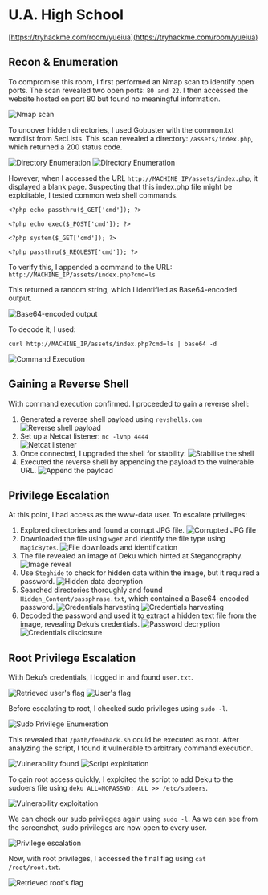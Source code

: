 # U.A. High School

[https://tryhackme.com/room/yueiua](https://tryhackme.com/room/yueiua)

## Recon & Enumeration 
To compromise this room, I first performed an Nmap scan to identify open ports. The scan revealed two open ports: `80 and 22`. I then accessed the website hosted on port 80 but found no meaningful information. 

![Nmap scan](images/image-1.png)

To uncover hidden directories, I used Gobuster with the common.txt wordlist from SecLists. This scan revealed a directory: `/assets/index.php`, which returned a 200 status code. 

![Directory Enumeration](images/image-2.png)
![Directory Enumeration](images/image-3.png)

However, when I accessed the URL `http://MACHINE_IP/assets/index.php`, it displayed a blank page. Suspecting that this index.php file might be exploitable, I tested common web shell commands. 

`<?php echo passthru($_GET['cmd']); ?>`

`<?php echo exec($_POST['cmd']); ?>`

`<?php system($_GET['cmd']); ?>`

`<?php passthru($_REQUEST['cmd']); ?>`

To verify this, I appended a command to the URL:
`http://MACHINE_IP/assets/index.php?cmd=ls`

This returned a random string, which I identified as Base64-encoded output. 

![Base64-encoded output](images/image-4.png)

To decode it, I used:
```
curl http://MACHINE_IP/assets/index.php?cmd=ls | base64 -d
```
![Command Execution](images/image-5.png)

## Gaining a Reverse Shell
With command execution confirmed. I proceeded to gain a reverse shell:
1. Generated a reverse shell payload using `revshells.com`
    ![Reverse shell payload](images/image-6.png)
2. Set up a Netcat listener: `nc -lvnp 4444`<br>
    ![Netcat listener](images/image-7.png)
3. Once connected, I upgraded the shell for stability:
    ![Stabilise the shell](images/image-9.png)
4. Executed the reverse shell by appending the payload to the vulnerable URL.
    ![Append the payload](images/image-8.png)

## Privilege Escalation
At this point, I had access as the www-data user. To escalate privileges:
1. Explored directories and found a corrupt JPG file.
    ![Corrupted JPG file](images/image-10.png)
2. Downloaded the file using `wget` and identify the file type using `MagicBytes`. 
    ![File downloads and identification](images/image-11.png)
3. The file revealed an image of Deku which hinted at Steganography.
    ![Image reveal](images/image-12.png)
4. Use `Steghide` to check for hidden data within the image, but it required a password. 
    ![Hidden data decryption](images/image-13.png)
5. Searched directories thoroughly and found `Hidden_Content/passphrase.txt`, which contained a Base64-encoded password.
    ![Credentials harvesting](images/image-14.png)
    ![Credentials harvesting](images/image-15.png)
6. Decoded the password and used it to extract a hidden text file from the image, revealing Deku’s credentials. 
    ![Password decryption](images/image-16.png)
    ![Credentials disclosure](images/image-17.png)

## Root Privilege Escalation
With Deku’s credentials, I logged in and found `user.txt`.

![Retrieved user's flag](images/image-18.png)
![User's flag](images/image-19.png)

Before escalating to root, I checked sudo privileges using `sudo -l`.

![Sudo Privilege Enumeration](images/image-20.png)

This revealed that `/path/feedback.sh` could be executed as root. After analyzing the script, I found it vulnerable to arbitrary command execution. 

![Vulnerability found](images/image-21.png)
![Script exploitation](images/image-22.png)

To gain root access quickly, I exploited the script to add Deku to the sudoers file using `deku ALL=NOPASSWD: ALL >> /etc/sudoers`.

![Vulnerability exploitation](images/image-23.png)

We can check our sudo privileges again using `sudo -l`. As we can see from the screenshot, sudo privileges are now open to every user. 

![Privilege escalation](images/image-24.png)

Now, with root privileges, I accessed the final flag using `cat /root/root.txt`. 

![Retrieved root's flag](images/image-25.png)
